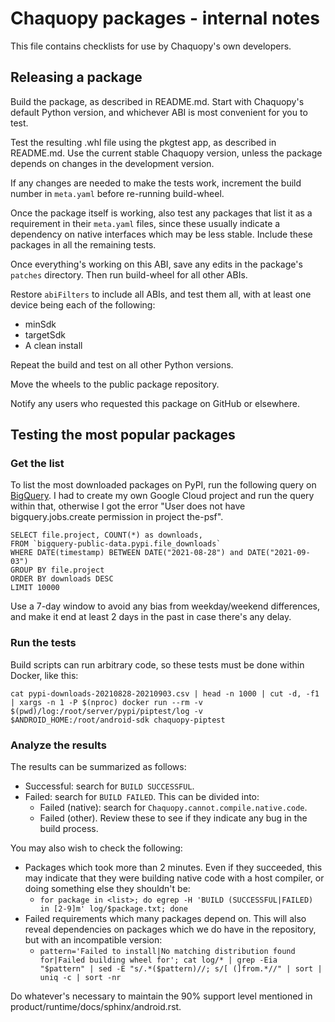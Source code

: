 # Chaquopy packages - internal notes

This file contains checklists for use by Chaquopy's own developers.


## Releasing a package

Build the package, as described in README.md. Start with Chaquopy's default Python
version, and whichever ABI is most convenient for you to test.

Test the resulting .whl file using the pkgtest app, as described in README.md. Use the
current stable Chaquopy version, unless the package depends on changes in the development
version.

If any changes are needed to make the tests work, increment the build number in
`meta.yaml` before re-running build-wheel.

Once the package itself is working, also test any packages that list it as a requirement
in their `meta.yaml` files, since these usually indicate a dependency on native interfaces
which may be less stable. Include these packages in all the remaining tests.

Once everything's working on this ABI, save any edits in the package's `patches`
directory. Then run build-wheel for all other ABIs.

Restore `abiFilters` to include all ABIs, and test them all, with at least one device
being each of the following:

* minSdk
* targetSdk
* A clean install

Repeat the build and test on all other Python versions.

Move the wheels to the public package repository.

Notify any users who requested this package on GitHub or elsewhere.


## Testing the most popular packages

### Get the list

To list the most downloaded packages on PyPI, run the following query on
[BigQuery](https://bigquery.cloud.google.com/dataset/the-psf:pypi?pli=1). I had to create
my own Google Cloud project and run the query within that, otherwise I got the error "User
does not have bigquery.jobs.create permission in project the-psf".
```
SELECT file.project, COUNT(*) as downloads,
FROM `bigquery-public-data.pypi.file_downloads`
WHERE DATE(timestamp) BETWEEN DATE("2021-08-28") and DATE("2021-09-03")
GROUP BY file.project
ORDER BY downloads DESC
LIMIT 10000
```
Use a 7-day window to avoid any bias from weekday/weekend differences, and make it end
at least 2 days in the past in case there's any delay.

### Run the tests

Build scripts can run arbitrary code, so these tests must be done within Docker, like
this:

`cat pypi-downloads-20210828-20210903.csv | head -n 1000 | cut -d, -f1 | xargs -n 1 -P $(nproc) docker run --rm -v $(pwd)/log:/root/server/pypi/piptest/log -v $ANDROID_HOME:/root/android-sdk chaquopy-piptest`

### Analyze the results

The results can be summarized as follows:
* Successful: search for `BUILD SUCCESSFUL`.
* Failed: search for `BUILD FAILED`. This can be divided into:
  * Failed (native): search for `Chaquopy.cannot.compile.native.code`.
  * Failed (other). Review these to see if they indicate any bug in the build process.

You may also wish to check the following:

* Packages which took more than 2 minutes. Even if they succeeded, this may indicate that
  they were building native code with a host compiler, or doing something else they
  shouldn't be:
  * `for package in <list>; do egrep -H 'BUILD (SUCCESSFUL|FAILED) in [2-9]m' log/$package.txt; done`
* Failed requirements which many packages depend on. This will also reveal dependencies on
  packages which we do have in the repository, but with an incompatible version:
  * `pattern='Failed to install|No matching distribution found for|Failed building wheel for'; cat log/* | grep -Eia "$pattern" | sed -E "s/.*($pattern)//; s/[ (]from.*//" | sort | uniq -c | sort -nr`

Do whatever's necessary to maintain the 90% support level mentioned in
product/runtime/docs/sphinx/android.rst.
